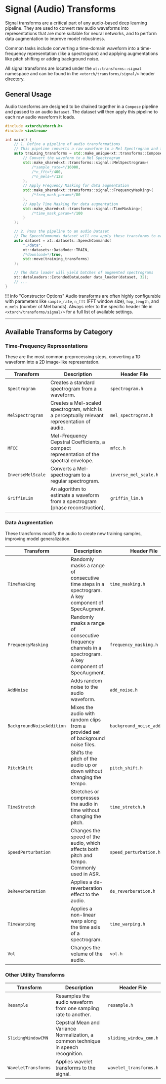 # Signal (Audio) Transforms

Signal transforms are a critical part of any audio-based deep learning pipeline. They are used to convert raw audio waveforms into representations that are more suitable for neural networks, and to perform data augmentation to improve model robustness.

Common tasks include converting a time-domain waveform into a time-frequency representation (like a spectrogram) and applying augmentations like pitch shifting or adding background noise.

All signal transforms are located under the `xt::transforms::signal` namespace and can be found in the `<xtorch/transforms/signal/>` header directory.

## General Usage

Audio transforms are designed to be chained together in a `Compose` pipeline and passed to an audio `Dataset`. The dataset will then apply this pipeline to each raw audio waveform it loads.

```cpp
#include <xtorch/xtorch.h>
#include <iostream>

int main() {
    // 1. Define a pipeline of audio transformations
    // This pipeline converts a raw waveform to a Mel Spectrogram and then applies augmentation.
    auto training_transforms = std::make_unique<xt::transforms::Compose>(
        // Convert the waveform to a Mel Spectrogram
        std::make_shared<xt::transforms::signal::MelSpectrogram>(
            /*sample_rate=*/16000,
            /*n_fft=*/400,
            /*n_mels=*/128
        ),
        // Apply Frequency Masking for data augmentation
        std::make_shared<xt::transforms::signal::FrequencyMasking>(
            /*freq_mask_param=*/80
        ),
        // Apply Time Masking for data augmentation
        std::make_shared<xt::transforms::signal::TimeMasking>(
            /*time_mask_param=*/100
        )
    );

    // 2. Pass the pipeline to an audio Dataset
    // The SpeechCommands dataset will now apply these transforms to each audio clip.
    auto dataset = xt::datasets::SpeechCommands(
        "./data",
        xt::datasets::DataMode::TRAIN,
        /*download=*/true,
        std::move(training_transforms)
    );

    // The data loader will yield batches of augmented spectrograms
    xt::dataloaders::ExtendedDataLoader data_loader(dataset, 32);
    // ...
}
```

!!! info "Constructor Options"
    Audio transforms are often highly configurable with parameters like `sample_rate`, `n_fft` (FFT window size), `hop_length`, and `n_mels` (number of Mel bands). Always refer to the specific header file in `<xtorch/transforms/signal/>` for a full list of available settings.

---

## Available Transforms by Category

### Time-Frequency Representations

These are the most common preprocessing steps, converting a 1D waveform into a 2D image-like representation.

| Transform | Description | Header File |
|---|---|---|
| `Spectrogram` | Creates a standard spectrogram from a waveform. | `spectrogram.h` |
| `MelSpectrogram`| Creates a Mel-scaled spectrogram, which is a perceptually relevant representation of audio. | `mel_spectrogram.h`|
| `MFCC` | Mel-Frequency Cepstral Coefficients, a compact representation of the spectral envelope. | `mfcc.h` |
| `InverseMelScale`| Converts a Mel-spectrogram to a regular spectrogram. | `inverse_mel_scale.h` |
| `GriffinLim` | An algorithm to estimate a waveform from a spectrogram (phase reconstruction). | `griffin_lim.h` |

### Data Augmentation

These transforms modify the audio to create new training samples, improving model generalization.

| Transform | Description | Header File |
|---|---|---|
| `TimeMasking` | Randomly masks a range of consecutive time steps in a spectrogram. A key component of SpecAugment. | `time_masking.h` |
| `FrequencyMasking`| Randomly masks a range of consecutive frequency channels in a spectrogram. A key component of SpecAugment. | `frequency_masking.h`|
| `AddNoise` | Adds random noise to the audio waveform. | `add_noise.h` |
| `BackgroundNoiseAddition`| Mixes the audio with random clips from a provided set of background noise files. | `background_noise_addition.h` |
| `PitchShift` | Shifts the pitch of the audio up or down without changing the tempo. | `pitch_shift.h` |
| `TimeStretch` | Stretches or compresses the audio in time without changing the pitch. | `time_stretch.h` |
| `SpeedPerturbation`| Changes the speed of the audio, which affects both pitch and tempo. Commonly used in ASR. | `speed_perturbation.h` |
| `DeReverberation`| Applies a de-reverberation effect to the audio. | `de_reverberation.h` |
| `TimeWarping` | Applies a non-linear warp along the time axis of a spectrogram. | `time_warping.h` |
| `Vol` | Changes the volume of the audio. | `vol.h` |

### Other Utility Transforms

| Transform | Description | Header File |
|---|---|---|
| `Resample` | Resamples the audio waveform from one sampling rate to another. | `resample.h` |
| `SlidingWindowCMN`| Cepstral Mean and Variance Normalization, a common technique in speech recognition. | `sliding_window_cmn.h`|
| `WaveletTransforms`| Applies wavelet transforms to the signal. | `wavelet_transforms.h` |
